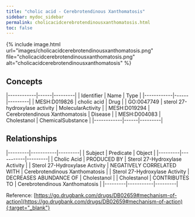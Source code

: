 ```yaml
---
title: "cholic acid - Cerebrotendinous Xanthomatosis"
sidebar: mydoc_sidebar
permalink: cholicacidcerebrotendinousxanthomatosis.html
toc: false 
---
```


{% include image.html url="images/cholicacidcerebrotendinousxanthomatosis.png" file="cholicacidcerebrotendinousxanthomatosis.png" alt="cholicacidcerebrotendinousxanthomatosis" %}

## Concepts

|------------|------|---------|
| Identifier | Name | Type    |
|------------|------|---------|
| MESH:D019826 | cholic acid | Drug |
| GO:0047749 | sterol 27-hydroxylase activity | MolecularActivity |
| MESH:D019294 | Cerebrotendinous Xanthomatosis | Disease |
| MESH:D004083 | Cholestanol | ChemicalSubstance |
|------------|------|---------|

## Relationships

|---------|-----------|---------|
| Subject | Predicate | Object  |
|---------|-----------|---------|
| Cholic Acid | PRODUCED BY | Sterol 27-Hydroxylase Activity |
| Sterol 27-Hydroxylase Activity | NEGATIVELY CORRELATED WITH | Cerebrotendinous Xanthomatosis |
| Sterol 27-Hydroxylase Activity | DECREASES ABUNDANCE OF | Cholestanol |
| Cholestanol | CONTRIBUTES TO | Cerebrotendinous Xanthomatosis |
|---------|-----------|---------|

Reference: [https://go.drugbank.com/drugs/DB02659#mechanism-of-action](https://go.drugbank.com/drugs/DB02659#mechanism-of-action){:target="_blank"}